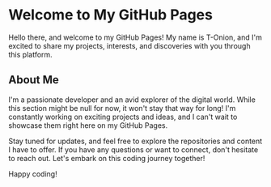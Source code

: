 # Welcome to My GitHub Pages

Hello there, and welcome to my GitHub Pages! My name is T-Onion, and I'm excited to share my projects, interests, and discoveries with you through this platform.

## About Me

I'm a passionate developer and an avid explorer of the digital world. While this section might be null for now, it won't stay that way for long! I'm constantly working on exciting projects and ideas, and I can't wait to showcase them right here on my GitHub Pages.

Stay tuned for updates, and feel free to explore the repositories and content I have to offer. If you have any questions or want to connect, don't hesitate to reach out. Let's embark on this coding journey together!

Happy coding!
